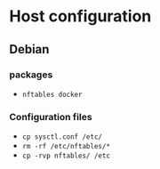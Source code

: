 # Host configuration
## Debian
### packages 
- `nftables docker`
### Configuration files
- `cp sysctl.conf /etc/`
- `rm -rf /etc/nftables/*`
- `cp -rvp nftables/ /etc`
